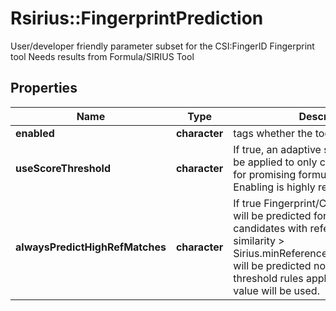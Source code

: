 # Rsirius::FingerprintPrediction

User/developer friendly parameter subset for the CSI:FingerID Fingerprint tool  Needs results from Formula/SIRIUS Tool

## Properties
Name | Type | Description | Notes
------------ | ------------- | ------------- | -------------
**enabled** | **character** | tags whether the tool is enabled | [optional] 
**useScoreThreshold** | **character** | If true, an adaptive soft threshold will be applied to only compute Fingerprints for promising formula candidates  Enabling is highly recommended. | [optional] 
**alwaysPredictHighRefMatches** | **character** | If true Fingerprint/Classes/Structures will be predicted for formulas candidates with  reference spectrum similarity &gt; Sirius.minReferenceMatchScoreToInject will be predicted no matter which  score threshold rules apply.  If NULL default value will be used. | [optional] 


